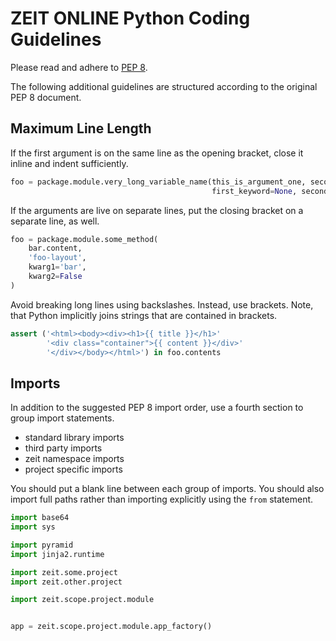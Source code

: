 # ZEIT ONLINE Python Coding Guidelines

Please read and adhere to [PEP 8](http://legacy.python.org/dev/peps/pep-0008/).

The following additional guidelines are structured according to the original
PEP 8 document.

## Maximum Line Length

If the first argument is on the same line as the opening bracket, close it
inline and indent sufficiently.

```Python
foo = package.module.very_long_variable_name(this_is_argument_one, second_arg
                                             first_keyword=None, second_kw=17)
```

If the arguments are live on separate lines, put the closing bracket on a
separate line, as well.

```Python
foo = package.module.some_method(
    bar.content,
    'foo-layout',
    kwarg1='bar',
    kwarg2=False
)
```

Avoid breaking long lines using backslashes. Instead, use brackets.
Note, that Python implicitly joins strings that are contained in brackets.

```Python
assert ('<html><body><div><h1>{{ title }}</h1>'
        '<div class="container">{{ content }}</div>'
        '</div></body></html>') in foo.contents
```

## Imports

In addition to the suggested PEP 8 import order, use a fourth section to group
import statements.

* standard library imports
* third party imports
* zeit namespace imports
* project specific imports

You should put a blank line between each group of imports. You should also
import full paths rather than importing explicitly using the `from` statement.

```Python
import base64
import sys

import pyramid
import jinja2.runtime

import zeit.some.project
import zeit.other.project

import zeit.scope.project.module


app = zeit.scope.project.module.app_factory()
```
